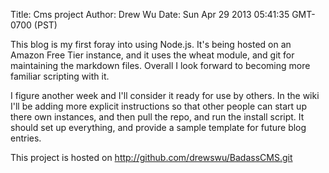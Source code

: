 Title: Cms project
Author: Drew Wu
Date: Sun Apr 29 2013 05:41:35 GMT-0700 (PST)

This blog is my first foray into using Node.js. It's being hosted on an Amazon Free Tier instance, and it uses the wheat module, and git for maintaining the markdown files. Overall I look forward to becoming more familiar scripting with it.

I figure another week and I'll consider it ready for use by others. In the wiki I'll be adding more explicit instructions so that other people can start up there own instances, and then pull the repo, and run the install script. It should set up everything, and provide a sample template for future blog entries.

This project is hosted on http://github.com/drewswu/BadassCMS.git
